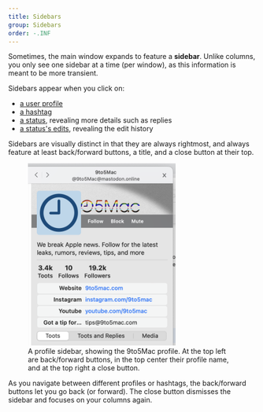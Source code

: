 ```yaml
---
title: Sidebars
group: Sidebars
order: -.INF
---
```


Sometimes, the main window expands to feature a **sidebar**. Unlike columns, you only see one sidebar at a time (per window), as this information is meant to be more transient.

Sidebars appear when you click on:

- [a user profile](UserProfile.html)
- [a hashtag](Hashtag.html)
- [a status](Status.html), revealing more details such as replies
- [a status's edits](StatusEdits.html), revealing the edit history

Sidebars are visually distinct in that they are always rightmost, and always feature at least back/forward buttons, a title, and a close button at their top.

<figure>
    <img src="profile-sidebar.png" width="300"
         alt="A profile sidebar, showing 9to5Mac">
    <figcaption>A profile sidebar, showing the 9to5Mac profile. At the top left are back/forward buttons, in the top center their profile name, and at the top right a close button.</figcaption>
</figure>

As you navigate between different profiles or hashtags, the back/forward buttons let you go back (or forward). The close button dismisses the sidebar and focuses on your columns again.
